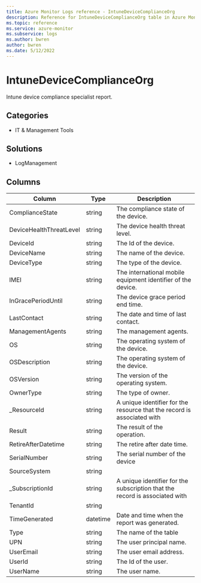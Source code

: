 ```yaml
---
title: Azure Monitor Logs reference - IntuneDeviceComplianceOrg
description: Reference for IntuneDeviceComplianceOrg table in Azure Monitor Logs.
ms.topic: reference
ms.service: azure-monitor
ms.subservice: logs
ms.author: bwren
author: bwren
ms.date: 5/12/2022
---
```


# IntuneDeviceComplianceOrg

 Intune device compliance specialist report.

## Categories

- IT & Management Tools
## Solutions

- LogManagement




## Columns

| Column | Type | Description |
| --- | --- | --- |
| ComplianceState | string | The compliance state of the device. |
| DeviceHealthThreatLevel | string | The device health threat level. |
| DeviceId | string | The Id of the device. |
| DeviceName | string | The name of the device. |
| DeviceType | string | The type of the device. |
| IMEI | string | The international mobile equipment identifier of the device. |
| InGracePeriodUntil | string | The device grace period end time. |
| LastContact | string | The date and time of last contact. |
| ManagementAgents | string | The management agents. |
| OS | string | The operating system of the device. |
| OSDescription | string | The operating system of the device. |
| OSVersion | string | The version of the operating system. |
| OwnerType | string | The type of owner. |
| _ResourceId | string | A unique identifier for the resource that the record is associated with |
| Result | string | The result of the operation. |
| RetireAfterDatetime | string | The retire after date time. |
| SerialNumber | string | The serial number of the device |
| SourceSystem | string |  |
| _SubscriptionId | string | A unique identifier for the subscription that the record is associated with |
| TenantId | string |  |
| TimeGenerated | datetime | Date and time when the report was generated. |
| Type | string | The name of the table |
| UPN | string | The user principal name. |
| UserEmail | string | The user email address. |
| UserId | string | The Id of the user. |
| UserName | string | The user name. |
